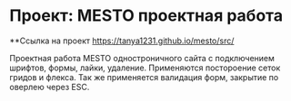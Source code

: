 # Проект: MESTO проектная работа

**Ссылка на проект  https://tanya1231.github.io/mesto/src/

Проектная работа MESTO одностроничного сайта с подключением шрифтов, формы, лайки, удаление. Применяются постороение сеток гридов и флекса. Так же применяется валидация форм, закрытие по оверлею через ESC.
